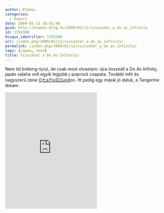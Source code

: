 ```yaml
---
author: KTamas
categories:
  - Export
date: 2009-01-11 16:41:46
guid: http://ktamas.blog.hu/2009/01/11/visszater_a_do_as_infinity
id: 1769308
disqus_identifier: 1769308
url: /index.php/2009/01/11/visszater_a_do_as_infinity/
permalink: /index.php/2009/01/11/visszater_a_do_as_infinity/
tags: [japán, zene]
title: Visszatér a Do As Infinity!
---
```


Nem túl bréking nyúz, de csak most olvastam: újra összeáll a Do As Infinity, japán valaha volt egyik legjobb j-poprock csapata. További infó és nagyszerű zene <a href="http://otakusound.blog.hu/2009/01/11/do_as_infinity" target="_blank">O七a力uS口und</a>on. Itt pedig egy másik jó daluk, a Tangerine dream:

<iframe src="https://open.spotify.com/embed/track/6yYAmwnG0mSfrvbmzNdiGq" width="300" height="380" frameborder="0" allowtransparency="true" allow="encrypted-media"></iframe>
